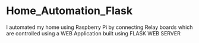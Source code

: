 # Home_Automation_Flask
I automated my home using Raspberry Pi by connecting Relay boards which are controlled using a WEB Application built using FLASK WEB SERVER
